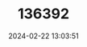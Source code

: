 ---
title: "136392"
category: "Monodelphis reigi"
draft: false
date: 2024-02-22 13:03:51
languages:
  English: ["Reig's Opossum"]
---